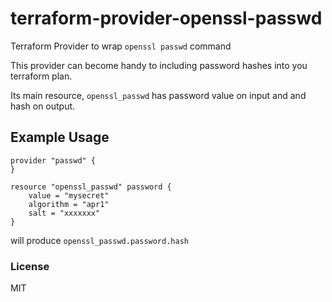 # terraform-provider-openssl-passwd

Terraform Provider to wrap `openssl passwd` command

This provider can become handy to including password hashes into you terraform plan.

Its main resource, `openssl_passwd` has password value on input and and hash on output.

## Example Usage
```
provider "passwd" {
}

resource "openssl_passwd" password {
    value = "mysecret"
    algorithm = "apr1"
    salt = "xxxxxxx"
}
```

will produce `openssl_passwd.password.hash`

### License 

MIT
